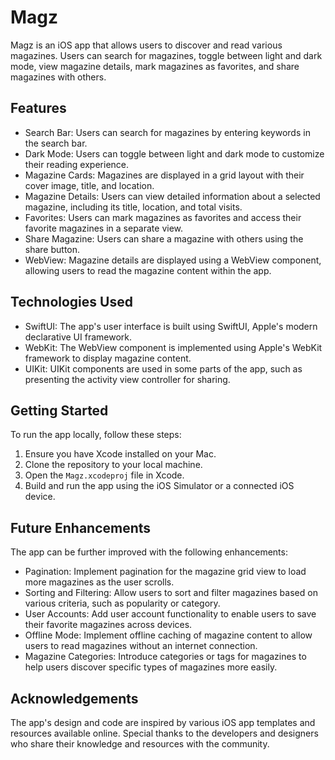 # Magz

Magz is an iOS app that allows users to discover and read various magazines. Users can search for magazines, toggle between light and dark mode, view magazine details, mark magazines as favorites, and share magazines with others.

## Features

- Search Bar: Users can search for magazines by entering keywords in the search bar.
- Dark Mode: Users can toggle between light and dark mode to customize their reading experience.
- Magazine Cards: Magazines are displayed in a grid layout with their cover image, title, and location.
- Magazine Details: Users can view detailed information about a selected magazine, including its title, location, and total visits.
- Favorites: Users can mark magazines as favorites and access their favorite magazines in a separate view.
- Share Magazine: Users can share a magazine with others using the share button.
- WebView: Magazine details are displayed using a WebView component, allowing users to read the magazine content within the app.



## Technologies Used

- SwiftUI: The app's user interface is built using SwiftUI, Apple's modern declarative UI framework.
- WebKit: The WebView component is implemented using Apple's WebKit framework to display magazine content.
- UIKit: UIKit components are used in some parts of the app, such as presenting the activity view controller for sharing.

## Getting Started

To run the app locally, follow these steps:

1. Ensure you have Xcode installed on your Mac.
2. Clone the repository to your local machine.
3. Open the `Magz.xcodeproj` file in Xcode.
4. Build and run the app using the iOS Simulator or a connected iOS device.

## Future Enhancements

The app can be further improved with the following enhancements:

- Pagination: Implement pagination for the magazine grid view to load more magazines as the user scrolls.
- Sorting and Filtering: Allow users to sort and filter magazines based on various criteria, such as popularity or category.
- User Accounts: Add user account functionality to enable users to save their favorite magazines across devices.
- Offline Mode: Implement offline caching of magazine content to allow users to read magazines without an internet connection.
- Magazine Categories: Introduce categories or tags for magazines to help users discover specific types of magazines more easily.


## Acknowledgements

The app's design and code are inspired by various iOS app templates and resources available online. Special thanks to the developers and designers who share their knowledge and resources with the community.
